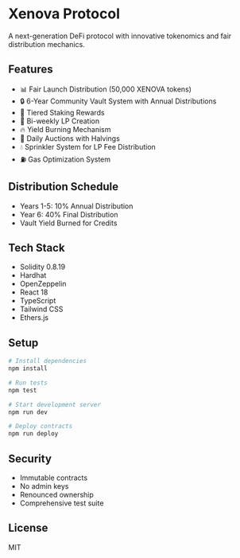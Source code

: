 # Xenova Protocol

A next-generation DeFi protocol with innovative tokenomics and fair distribution mechanics.

## Features

- 📊 Fair Launch Distribution (50,000 XENOVA tokens)
- 🔒 6-Year Community Vault System with Annual Distributions
- 💎 Tiered Staking Rewards
- 🌊 Bi-weekly LP Creation
- 🔥 Yield Burning Mechanism
- 🎯 Daily Auctions with Halvings
- 💧 Sprinkler System for LP Fee Distribution
- ⛽ Gas Optimization System

## Distribution Schedule

- Years 1-5: 10% Annual Distribution
- Year 6: 40% Final Distribution
- Vault Yield Burned for Credits

## Tech Stack

- Solidity 0.8.19
- Hardhat
- OpenZeppelin
- React 18
- TypeScript
- Tailwind CSS
- Ethers.js

## Setup

```bash
# Install dependencies
npm install

# Run tests
npm test

# Start development server
npm run dev

# Deploy contracts
npm run deploy
```

## Security

- Immutable contracts
- No admin keys
- Renounced ownership
- Comprehensive test suite

## License

MIT